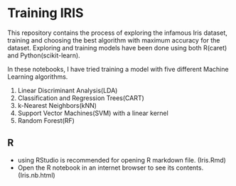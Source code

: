 # Training IRIS

This repository contains the process of exploring the infamous Iris dataset, training and choosing the best algorithm with maximum accuracy for the dataset.
Exploring and training models have been done using both R(caret) and Python(scikit-learn).


In these notebooks, I have tried training a model with five different Machine Learning algorithms.
1. Linear Discriminant Analysis(LDA)
2. Classification and Regression Trees(CART)
3. k-Nearest Neighbors(kNN)
4. Support Vector Machines(SVM) with a linear kernel
5. Random Forest(RF)

## R
- using RStudio is recommended for opening R markdown file. (Iris.Rmd)
- Open the R notebook in an internet browser to see its contents. (Iris.nb.html)


